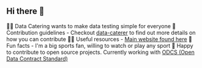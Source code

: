 ## Hi there 👋

🙋‍♀️ Data Catering wants to make data testing simple for everyone
🌈 Contribution guidelines - Checkout [data-caterer](https://github.com/data-catering/data-caterer) to find out more details on how you can contribute
👩‍💻 Useful resources - [Main website found here](https://data.catering/)
🍿 Fun facts - I'm a big sports fan, willing to watch or play any sport
🧙 Happy to contribute to open source projects. Currently working with [ODCS (Open Data Contract Standard)](https://github.com/bitol-io/open-data-contract-standard)
